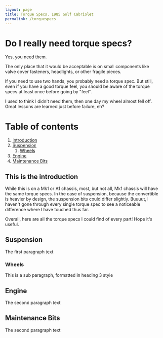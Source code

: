 ```yaml
---
layout: page
title: Torque Specs, 1985 Golf Cabriolet
permalink: /torquespecs
---
```

# Do I really need torque specs?

Yes, you need them.

The only place that it would be acceptable is on small components like valve cover fasteners, headlights, or other fragile pieces.

If you need to use two hands, you probably need a torque spec. But still, even if you have a good torque feel, you should be aware of the torque specs at least once before going by "feel".

I used to think I didn't need them, then one day my wheel almost fell off. Great lessons are learned just before failure, eh?
 

# Table of contents
1. [Introduction](#introduction)
2. [Suspension](#suspension)
    1. [Wheels](#wheels)
3. [Engine](#engine)
4. [Maintenance Bits](#maintenance)

## This is the introduction <a name="Introduction"></a>
While  this is on a Mk1 or A1 chassis, most, but not all, Mk1 chassis will have the same torque specs. In the case of suspension, because the convertible is heavier by design, the suspension bits could differ slightly. Buuuut, I haven't gone through every single torque spec to see a noticeable difference where I have touched thus far.

Overall, here are all the torque specs I could find of every part! Hope it's useful.


## Suspension <a name="suspension"></a>
The first paragraph text

### Wheels <a name="wheels"></a>
This is a sub paragraph, formatted in heading 3 style

## Engine <a name="engine"></a>
The second paragraph text

## Maintenance Bits <a name="maintenance"></a>
The second paragraph text